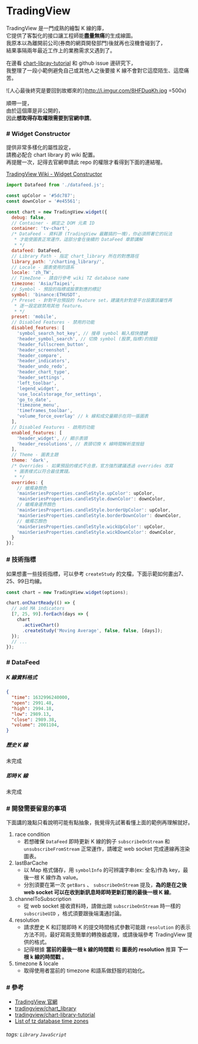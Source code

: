 # TradingView

TradingView 是一門成熟的繪製 K 線的庫，<br/>
它提供了客製化的接口讓工程師能**盡量無痛**的生成線圖。<br/>
我原本以為離開前公司(券商的網頁開發部門)後就再也沒機會碰到了，<br/>
結果事隔兩年最近工作上的業務需求又遇到了。

在邊看 [chart-libray-tutorial](https://github.com/tradingview/charting_library) 和 github issue 邊研究下，<br/>
我整理了一段小範例避免自己或其他人之後要接 K 線不會對它這麼陌生、這麼痛苦。

![人心最後終究是要回到故鄉來的](http://i.imgur.com/8HFDuqKh.jpg =500x)

順帶一提，<br/>
由於這個庫是非公開的，<br/>
因此**想取得存取權限需要到官網申請**。

### # Widget Constructor

提供非常多樣化的屬性設定，<br/>
請務必配合 chart library 的 wiki 配置。<br/>
再提醒一次，記得去官網申請此 repo 的權限才看得到下面的連結喔。

[TradingView Wiki - Widget Constructor]((https://github.com/tradingview/charting_library/wiki/Widget-Constructor))

```javascript
import Datafeed from './datafeed.js';

const upColor = '#5dc787';
const downColor = '#e45561';

const chart = new TradingView.widget({
  debug: false,
  // Container - 綁定之 DOM 元素 ID
  container: 'tv-chart',
  /* DataFeed - 資料源 (TradingView 最難搞的一塊)，你必須照著它的玩法
   * 才能使圖表正常運作，這部分會在後續的 DataFeed 章節講解
   * */
  datafeed: DataFeed,
  // Library Path - 指定 chart_library 所在的對應路徑
  library_path: '/charting_library/',
  // Locale - 圖表使用的語系
  locale: 'zh_TW',
  // TimeZone - 請自行參考 wiki TZ database name
  timezone: 'Asia/Taipei',
  // Symbol - 預設的指標或股票對應的標記
  symbol: 'binance:ETHUSDT',
  /* Preset - 針對平台預設的 feature set，建議先針對是平台設置該屬性再
   * 逐一設定啟禁用其他 feature。
   * */
  preset: 'mobile',
  // Disabled Features - 禁用的功能
  disabled_features: [
    'symbol_search_hot_key', // 搜尋 symbol 輸入框快捷鍵
    'header_symbol_search', // 切換 symbol (股票,指標)的按鈕
    'header_fullscreen_button',
    'header_screenshot',
    'header_compare',
    'header_indicators',
    'header_undo_redo',
    'header_chart_type',
    'header_settings',
    'left_toolbar',
    'legend_widget',
    'use_localstorage_for_settings',
    'go_to_date',
    'timezone_menu',
    'timeframes_toolbar',
    'volume_force_overlay' // k 線和成交量顯示在同一張圖表
  ],
  // Disabled Features - 啟用的功能
  enabled_features: [
    'header_widget', // 顯示表頭
    'header_resolutions', // 表頭切換 K 線時間解析度按鈕
  ],
  // Theme - 圖表主題
  theme: 'dark', 
  /* Overrides - 如果預設的樣式不合意，官方強烈建議透過 overrides 改寫
   * 圖表樣式以符合最佳實踐。
   * */
  overrides: {
    // 蠟燭身顏色
    'mainSeriesProperties.candleStyle.upColor': upColor,
    'mainSeriesProperties.candleStyle.downColor': downColor,
    // 蠟燭身邊界顏色
    'mainSeriesProperties.candleStyle.borderUpColor': upColor,
    'mainSeriesProperties.candleStyle.borderDownColor': downColor,
    // 蠟燭芯顏色
    'mainSeriesProperties.candleStyle.wickUpColor': upColor,
    'mainSeriesProperties.candleStyle.wickDownColor': downColor,
  }
});
```


### # 技術指標

如果想畫一些技術指標，可以參考 `createStudy` 的文檔，下面示範如何畫出7、25、99日均線。

```javascript
const chart = new TradingView.widget(options);

chart.onChartReady(() => {
  // add MA indicators
  [7, 25, 99].forEach(days => {
    chart
      .activeChart()
      .createStudy('Moving Average', false, false, [days]);
  });
  // ...
});
```

### # DataFeed

##### K 線資料格式

```json
{
  "time": 1632996240000,
  "open": 2991.48,
  "high": 2994.18,
  "low": 2989.13,
  "close": 2989.38,
  "volume": 2001104,
}
```

##### 歷史 K 線

未完成

##### 即時 K 線

未完成

### # 開發需要留意的事項

下面講的幾點只看說明可能有點抽象，我覺得先試著看懂上面的範例再理解就好。

1. race condition
    - 若想確保 `DataFeed` 即時更新 K 線的鉤子 `subscribeOnStream` 和 `unsubscribeFromStream` 正常運作，請確定 web socket 完成連線再渲染圖表。
2. lastBarCache
    - 以 Map 格式儲存，用 `symbolInfo` 的可辨識字串(ex: 全名)作為 key，最後一根 K 線作為 value。
    - 分別須要在第一次 `getBars` 、 `subscribeOnStream` 提及，**為的是在之後 web socket 可以在收到新訊息時即時更新訂閱的最後一根 K 線**。
3. channelToSubscription
    - 從 web socket 接收資料時，請做出跟 `subscribeOnStream` 時一樣的 `subscribeUID` ，格式須要跟後端溝通討論。 
4. resolution
    - 請求歷史 K 和訂閱即時 K 的提交時間格式參數可能跟 `resolution` 的表示方法不同，最好寫兩支簡單的轉換器處理，或請後端參考 TradingView 提供的格式。
    - 記得根據 **當前的最後一根 k 線的時間戳** 和 **圖表的 resolution** 推算 **下一根 k 線的時間戳** 。
5. timezone & locale
    - 取得使用者當前的 timezone 和語系做舒服的初始化。

### # 參考

* [TradingView 官網](https://www.tradingview.com/)
* [tradingview/chart_library](https://github.com/tradingview/charting_library)
* [tradingview/chart-library-tutorial](https://github.com/tradingview/charting-library-tutorial)
* [List of tz database time zones](https://en.wikipedia.org/wiki/List_of_tz_database_time_zones)

###### tags: `Library` `JavaScript`